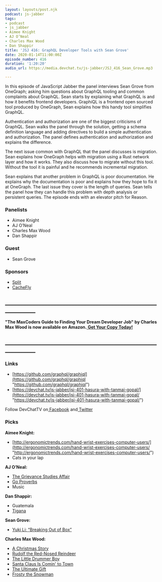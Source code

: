 ```yaml
---
layout: layouts/post.njk
podcast: js-jabber
tags:
- podcast
- js_jabber
- Aimee Knight
- AJ O’Neal
- Charles Max Wood
- Dan Shappir
title: 'JSJ 416: GraphQL Developer Tools with Sean Grove'
date: 2020-01-14T11:00:00Z
episode_number: 416
duration: '1:20:20'
audio_url: https://media.devchat.tv/js-jabber/JSJ_416_Sean_Grove.mp3

---
```

In this episode of JavaScript Jabber the panel interviews Sean Grove from OneGraph; asking him questions about GraphQL tooling and common complaints about GraphQL. Sean starts by explaining what GraphQL is and how it benefits frontend developers. GraphiQL is a frontend open sourced tool produced by OneGraph, Sean explains how this handy tool simplifies GraphQL.

Authentication and authorization are one of the biggest criticisms of GraphQL. Sean walks the panel through the solution, getting a schema definition language and adding directives to build a simple authentication and authorization. The panel defines authentication and authorization and explains the difference.

The next issue common with GraphQL that the panel discusses is migration. Sean explains how OneGraph helps with migration using a Rust network layer and how it works. They also discuss how to migrate without this tool. Without the tool it is painful and he recommends incremental migration.

Sean explains that another problem in GraphQL is poor documentation. He explains why the documentation is poor and explains how they hope to fix it at OneGraph. The last issue they cover is the length of queries. Sean tells the panel how they can handle this problem with depth analysis or persistent queries. The episode ends with an elevator pitch for Reason.

### **Panelists**

* Aimee Knight
* AJ O’Neal
* Charles Max Wood
* Dan Shappir

### **Guest**

* Sean Grove

### **Sponsors**

* [Split](https://on.split.io/37M1fu2)
* [CacheFly](https://www.cachefly.com/)

## **____________________________________________________________**

**"The MaxCoders Guide to Finding Your Dream Developer Job" by Charles Max Wood is now available on Amazon.**[ **Get Your Copy Today!**](https://www.amazon.com/gp/product/B081MBL5C9/ref=as_li_ss_tl?ie=UTF8&linkCode=sl1&tag=devchattv-20&linkId=9d61363241636e2546ef46abba198746&language=en_US)

## **____________________________________________________________**

### **Links**

* [https://github.com/graphql/graphiql](https://github.com/graphql/graphiql "https://github.com/graphql/graphiql")
* [https://devchat.tv/js-jabber/jsj-401-hasura-with-tanmai-gopal/](https://devchat.tv/js-jabber/jsj-401-hasura-with-tanmai-gopal/ "https://devchat.tv/js-jabber/jsj-401-hasura-with-tanmai-gopal/")

Follow DevChatTV on[ Facebook](https://www.facebook.com/DevChattv/?__tn__=%2Cd%2CP-R&eid=ARDBDrBnK71PDmx_8gE_IeIEo5SnM7cyzylVBjAwfaOo1ck_6q3GXuRBfaUQZaWVvFGyEVjrhDwnS_tV) and[ Twitter](https://twitter.com/devchattv?lang=en)

### **Picks**

**Aimee Knight:**

* [http://ergonomictrends.com/hand-wrist-exercises-computer-users/](http://ergonomictrends.com/hand-wrist-exercises-computer-users/ "http://ergonomictrends.com/hand-wrist-exercises-computer-users/")
* Cats in your lap

**AJ O’Neal:**

* [The Grievance Studies Affair](https://www.youtube.com/playlist?list=PLLHyNSlsz449SOhzpo7ClMEKe9WkXt5GO)
* [Go Proverbs](https://go-proverbs.github.io/)
* Music

**Dan Shappir:**

* Guatemala
* [Tigana](https://en.wikipedia.org/wiki/Tigana)

**Sean Grove:**

* [Yuki Li: “Breaking Out of Box”](https://www.youtube.com/watch?v=zVpD5whyjPw)

**Charles Max Wood:**

* [A Christmas Story](https://www.imdb.com/title/tt0085334/)
* [Rudolf the Red-Nosed Reindeer](https://www.imdb.com/title/tt0058536/)
* [The Little Drummer Boy](https://www.imdb.com/title/tt0063230/?ref_=fn_al_tt_1)
* [Santa Claus Is Comin' to Town](https://www.imdb.com/title/tt0066327/?ref_=fn_al_tt_5)
* [The Ultimate Gift](https://www.imdb.com/title/tt0482629/)
* [Frosty the Snowman](https://www.imdb.com/title/tt0064349/)